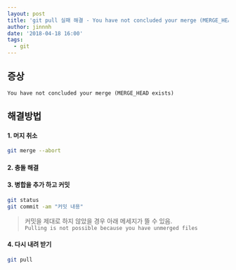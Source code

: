 ```yaml
---
layout: post
title: 'git pull 실패 해결 - You have not concluded your merge (MERGE_HEAD exists)'
author: jinnnh
date: '2018-04-18 16:00'
tags:
  - git
---
```


## 증상
`You have not concluded your merge (MERGE_HEAD exists)`

## 해결방법

#### 1. 머지 취소

```bash
git merge --abort
```

#### 2. 충돌 해결

#### 3. 병합을 추가 하고 커밋

```bash
git status
git commit -am "커밋 내용"
```

> 커밋을 제대로 하지 않았을 경우 아래 메세지가 뜰 수 있음.<br>
> `Pulling is not possible because you have unmerged files`


#### 4. 다시 내려 받기

```bash
git pull
```
